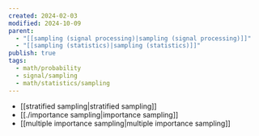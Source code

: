 ```yaml
---
created: 2024-02-03
modified: 2024-10-09
parent:
  - "[[sampling (signal processing)|sampling (signal processing)]]"
  - "[[sampling (statistics)|sampling (statistics)]]"
publish: true
tags:
  - math/probability
  - signal/sampling
  - math/statistics/sampling
---
```

- [[stratified sampling|stratified sampling]]
- [[./importance sampling|importance sampling]]
- [[multiple importance sampling|multiple importance sampling]]